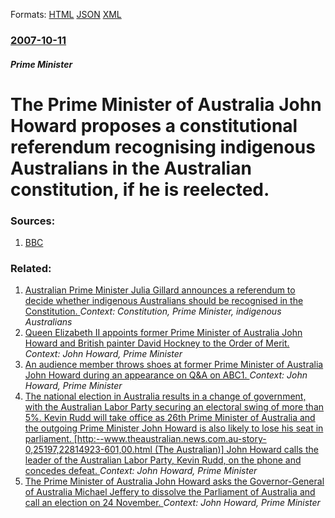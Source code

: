 
Formats: [HTML](/news/2007/10/11/the-prime-minister-of-australia-john-howard-proposes-a-constitutional-referendum-recognising-indigenous-australians-in-the-australian-const.html)  [JSON](/news/2007/10/11/the-prime-minister-of-australia-john-howard-proposes-a-constitutional-referendum-recognising-indigenous-australians-in-the-australian-const.json)  [XML](/news/2007/10/11/the-prime-minister-of-australia-john-howard-proposes-a-constitutional-referendum-recognising-indigenous-australians-in-the-australian-const.xml)  

### [2007-10-11](/news/2007/10/11/index.md)

##### Prime Minister
#  The Prime Minister of Australia John Howard proposes a constitutional referendum recognising indigenous Australians in the Australian constitution, if he is reelected. 




### Sources:

1. [BBC](http://news.bbc.co.uk/2/hi/asia-pacific/7040837.stm)

### Related:

1. [Australian Prime Minister Julia Gillard announces a referendum to decide whether indigenous Australians should be recognised in the Constitution. ](/news/2010/11/8/australian-prime-minister-julia-gillard-announces-a-referendum-to-decide-whether-indigenous-australians-should-be-recognised-in-the-constitu.md) _Context: Constitution, Prime Minister, indigenous Australians_
2. [Queen Elizabeth II appoints former Prime Minister of Australia John Howard and British painter David Hockney to the Order of Merit. ](/news/2012/01/1/queen-elizabeth-ii-appoints-former-prime-minister-of-australia-john-howard-and-british-painter-david-hockney-to-the-order-of-merit.md) _Context: John Howard, Prime Minister_
3. [An audience member throws shoes at former Prime Minister of Australia John Howard during an appearance on Q&A on ABC1. ](/news/2010/10/25/an-audience-member-throws-shoes-at-former-prime-minister-of-australia-john-howard-during-an-appearance-on-q-a-on-abc1.md) _Context: John Howard, Prime Minister_
4. [ The national election in Australia results in a change of government, with the Australian Labor Party securing an electoral swing of more than 5%. Kevin Rudd will take office as 26th Prime Minister of Australia and the outgoing Prime Minister John Howard is also likely to lose his seat in parliament. [http:--www.theaustralian.news.com.au-story-0,25197,22814923-601,00.html (The Australian)] John Howard calls the leader of the Australian Labor Party, Kevin Rudd, on the phone and concedes defeat. ](/news/2007/11/24/the-national-election-in-australia-results-in-a-change-of-government-with-the-australian-labor-party-securing-an-electoral-swing-of-more-t.md) _Context: John Howard, Prime Minister_
5. [ The Prime Minister of Australia John Howard asks the Governor-General of Australia Michael Jeffery to dissolve the Parliament of Australia and call an election on 24 November. ](/news/2007/10/14/the-prime-minister-of-australia-john-howard-asks-the-governor-general-of-australia-michael-jeffery-to-dissolve-the-parliament-of-australia.md) _Context: John Howard, Prime Minister_
